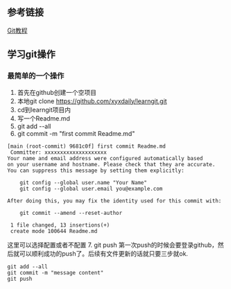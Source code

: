 ## 参考链接
[Git教程](https://www.yiibai.com/git)

## 学习git操作

### 最简单的一个操作
1. 首先在github创建一个空项目
2. 本地git clone https://github.com/xyxdaily/learngit.git
3. cd到learngit项目内
4. 写一个Readme.md
5. git add --all
6. git commit -m "first commit Readme.md"
```
[main (root-commit) 9681c0f] first commit Readme.md
 Committer: xxxxxxxxxxxxxxxxxxxx
Your name and email address were configured automatically based
on your username and hostname. Please check that they are accurate.
You can suppress this message by setting them explicitly:

    git config --global user.name "Your Name"
    git config --global user.email you@example.com

After doing this, you may fix the identity used for this commit with:

    git commit --amend --reset-author

 1 file changed, 13 insertions(+)
 create mode 100644 Readme.md
```
这里可以选择配置或者不配置
7. git push
第一次push的时候会要登录github，然后就可以顺利成功的push了。后续有文件更新的话就只要三步就ok.
```
git add --all
git commit -m "message content"
git push
```